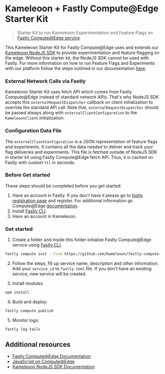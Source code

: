 # Kameleoon + Fastly Compute@Edge Starter Kit

> Starter Kit to run Kameleoon Experimentation and Feature Flags on [Fastly Compute@Edge service](https://www.fastly.com/products/edge-compute).

This Kameleoon Starter Kit for Fastly Compute@Edge uses and extends our [Kameleoon NodeJS SDK](https://developers.kameleoon.com/feature-management-and-experimentation/web-sdks/nodejs-sdk) to provide experimentation and feature flagging on the edge. Without this starter kit, the NodeJS SDK cannot be used with Fastly. For more information on how to run Feature Flags and Experiments with our platform follow the steps outlined in our documentation [here](https://developers.kameleoon.com/feature-management-and-experimentation/web-sdks/nodejs-sdk).

### External Network Calls via Fastly

Kameleoon Starter Kit uses fetch API which comes from Fastly Compute@Edge instead of standard network APIs. That's why NodeJS SDK accepts this `externalRequestDispatcher` callback on client initialization to override the standard API call. Note that, `externalRequestDispatcher` should be passed always along with `externalClientConfiguration` to the `KameleoonClient` initialization.

### Configuration Data File

The `externalClientConfiguration` is a JSON representation of feature flags and experiments. It contains all the data needed to deliver and track your flag deliveries and experiments. This file is fetched outside of NodeJS SDK in starter kit using Fastly Compute@Edge fetch API. Thus, it is cached on Fastly with custom `ttl` in seconds.

### Before Get started

These steps should be completed before you get started:

1. Have an account in Fastly. If you don't have it please go to [fastly registration page](https://www.fastly.com/signup) and register. For additional information go Compute@Edge [documentation](https://developer.fastly.com/learning/compute).
2. Install [Fastly CLI](https://developer.fastly.com/learning/tools/cli).
3. Have an account in Kameleoon.

### Get started

1. Create a folder and inside this folder initialize Fastly Compute@Edge service using [Fastly CLI](https://developer.fastly.com/reference/cli).

```sh
fastly compute init --from https://github.com/Kameleoon/fastly-compute-starter-kit
```

2. Follow the steps, fill up service name, description and other information. Add your `service_id` to `fastly.toml` file. If you don't have an existing service, new service will be created.

3. Install modules

```sh
npm install
```

4. Build and deploy:

```sh
fastly compute publish
```

5. Monitor logs:

```sh
fastly log-tails
```

## Additional resources

- [Fastly Compute@Edge Documentation](https://docs.fastly.com/products/compute-at-edge)
- [JavaScript on Compute@Edge](https://developer.fastly.com/learning/compute/javascript)
- [Kameleoon NodeJS SDK Documentation](https://developers.kameleoon.com/feature-management-and-experimentation/web-sdks/nodejs-sdk)
